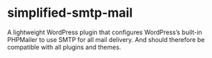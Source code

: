 # simplified-smtp-mail
A lightweight WordPress plugin that configures WordPress’s built-in PHPMailer to use SMTP for all mail delivery. And should therefore be compatible with all plugins and themes.

